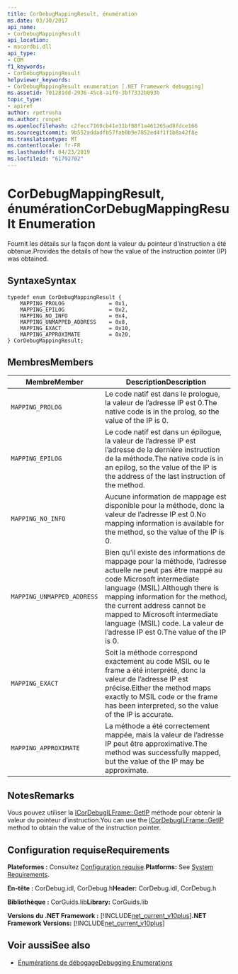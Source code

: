 ```yaml
---
title: CorDebugMappingResult, énumération
ms.date: 03/30/2017
api_name:
- CorDebugMappingResult
api_location:
- mscordbi.dll
api_type:
- COM
f1_keywords:
- CorDebugMappingResult
helpviewer_keywords:
- CorDebugMappingResult enumeration [.NET Framework debugging]
ms.assetid: 701281dd-2936-45c8-a1f0-3bf7332b093b
topic_type:
- apiref
author: rpetrusha
ms.author: ronpet
ms.openlocfilehash: c2fecc7160cb41e31bf88f1a461265ad8fdce166
ms.sourcegitcommit: 9b552addadfb57fab0b9e7852ed4f1f1b8a42f8e
ms.translationtype: MT
ms.contentlocale: fr-FR
ms.lasthandoff: 04/23/2019
ms.locfileid: "61792702"
---
```

# <a name="cordebugmappingresult-enumeration"></a><span data-ttu-id="2a7d7-102">CorDebugMappingResult, énumération</span><span class="sxs-lookup"><span data-stu-id="2a7d7-102">CorDebugMappingResult Enumeration</span></span>
<span data-ttu-id="2a7d7-103">Fournit les détails sur la façon dont la valeur du pointeur d'instruction a été obtenue.</span><span class="sxs-lookup"><span data-stu-id="2a7d7-103">Provides the details of how the value of the instruction pointer (IP) was obtained.</span></span>  
  
## <a name="syntax"></a><span data-ttu-id="2a7d7-104">Syntaxe</span><span class="sxs-lookup"><span data-stu-id="2a7d7-104">Syntax</span></span>  
  
```  
typedef enum CorDebugMappingResult {  
    MAPPING_PROLOG              = 0x1,  
    MAPPING_EPILOG              = 0x2,  
    MAPPING_NO_INFO             = 0x4,  
    MAPPING_UNMAPPED_ADDRESS    = 0x8,  
    MAPPING_EXACT               = 0x10,  
    MAPPING_APPROXIMATE         = 0x20,  
} CorDebugMappingResult;  
```  
  
## <a name="members"></a><span data-ttu-id="2a7d7-105">Membres</span><span class="sxs-lookup"><span data-stu-id="2a7d7-105">Members</span></span>  
  
|<span data-ttu-id="2a7d7-106">Membre</span><span class="sxs-lookup"><span data-stu-id="2a7d7-106">Member</span></span>|<span data-ttu-id="2a7d7-107">Description</span><span class="sxs-lookup"><span data-stu-id="2a7d7-107">Description</span></span>|  
|------------|-----------------|  
|`MAPPING_PROLOG`|<span data-ttu-id="2a7d7-108">Le code natif est dans le prologue, la valeur de l’adresse IP est 0.</span><span class="sxs-lookup"><span data-stu-id="2a7d7-108">The native code is in the prolog, so the value of the IP is 0.</span></span>|  
|`MAPPING_EPILOG`|<span data-ttu-id="2a7d7-109">Le code natif est dans un épilogue, la valeur de l’adresse IP est l’adresse de la dernière instruction de la méthode.</span><span class="sxs-lookup"><span data-stu-id="2a7d7-109">The native code is in an epilog, so the value of the IP is the address of the last instruction of the method.</span></span>|  
|`MAPPING_NO_INFO`|<span data-ttu-id="2a7d7-110">Aucune information de mappage est disponible pour la méthode, donc la valeur de l’adresse IP est 0.</span><span class="sxs-lookup"><span data-stu-id="2a7d7-110">No mapping information is available for the method, so the value of the IP is 0.</span></span>|  
|`MAPPING_UNMAPPED_ADDRESS`|<span data-ttu-id="2a7d7-111">Bien qu’il existe des informations de mappage pour la méthode, l’adresse actuelle ne peut pas être mappé au code Microsoft intermediate language (MSIL).</span><span class="sxs-lookup"><span data-stu-id="2a7d7-111">Although there is mapping information for the method, the current address cannot be mapped to Microsoft intermediate language (MSIL) code.</span></span> <span data-ttu-id="2a7d7-112">La valeur de l’adresse IP est 0.</span><span class="sxs-lookup"><span data-stu-id="2a7d7-112">The value of the IP is 0.</span></span>|  
|`MAPPING_EXACT`|<span data-ttu-id="2a7d7-113">Soit la méthode correspond exactement au code MSIL ou le frame a été interprété, donc la valeur de l’adresse IP est précise.</span><span class="sxs-lookup"><span data-stu-id="2a7d7-113">Either the method maps exactly to MSIL code or the frame has been interpreted, so the value of the IP is accurate.</span></span>|  
|`MAPPING_APPROXIMATE`|<span data-ttu-id="2a7d7-114">La méthode a été correctement mappée, mais la valeur de l’adresse IP peut être approximative.</span><span class="sxs-lookup"><span data-stu-id="2a7d7-114">The method was successfully mapped, but the value of the IP may be approximate.</span></span>|  
  
## <a name="remarks"></a><span data-ttu-id="2a7d7-115">Notes</span><span class="sxs-lookup"><span data-stu-id="2a7d7-115">Remarks</span></span>  
 <span data-ttu-id="2a7d7-116">Vous pouvez utiliser la [ICorDebugILFrame::GetIP](../../../../docs/framework/unmanaged-api/debugging/icordebugilframe-getip-method.md) méthode pour obtenir la valeur du pointeur d’instruction.</span><span class="sxs-lookup"><span data-stu-id="2a7d7-116">You can use the [ICorDebugILFrame::GetIP](../../../../docs/framework/unmanaged-api/debugging/icordebugilframe-getip-method.md) method to obtain the value of the instruction pointer.</span></span>  
  
## <a name="requirements"></a><span data-ttu-id="2a7d7-117">Configuration requise</span><span class="sxs-lookup"><span data-stu-id="2a7d7-117">Requirements</span></span>  
 <span data-ttu-id="2a7d7-118">**Plateformes :** Consultez [Configuration requise](../../../../docs/framework/get-started/system-requirements.md).</span><span class="sxs-lookup"><span data-stu-id="2a7d7-118">**Platforms:** See [System Requirements](../../../../docs/framework/get-started/system-requirements.md).</span></span>  
  
 <span data-ttu-id="2a7d7-119">**En-tête :** CorDebug.idl, CorDebug.h</span><span class="sxs-lookup"><span data-stu-id="2a7d7-119">**Header:** CorDebug.idl, CorDebug.h</span></span>  
  
 <span data-ttu-id="2a7d7-120">**Bibliothèque :** CorGuids.lib</span><span class="sxs-lookup"><span data-stu-id="2a7d7-120">**Library:** CorGuids.lib</span></span>  
  
 <span data-ttu-id="2a7d7-121">**Versions du .NET Framework :** [!INCLUDE[net_current_v10plus](../../../../includes/net-current-v10plus-md.md)]</span><span class="sxs-lookup"><span data-stu-id="2a7d7-121">**.NET Framework Versions:** [!INCLUDE[net_current_v10plus](../../../../includes/net-current-v10plus-md.md)]</span></span>  
  
## <a name="see-also"></a><span data-ttu-id="2a7d7-122">Voir aussi</span><span class="sxs-lookup"><span data-stu-id="2a7d7-122">See also</span></span>

- [<span data-ttu-id="2a7d7-123">Énumérations de débogage</span><span class="sxs-lookup"><span data-stu-id="2a7d7-123">Debugging Enumerations</span></span>](../../../../docs/framework/unmanaged-api/debugging/debugging-enumerations.md)
